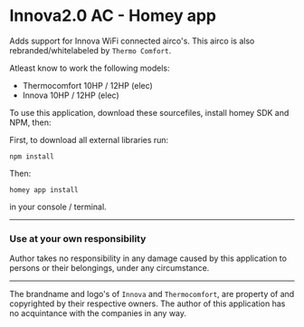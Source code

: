 # Innova2.0 AC - Homey app

Adds support for Innova WiFi connected airco's. 
This airco is also rebranded/whitelabeled by `Thermo Comfort`. 

Atleast know to work the following models:
- Thermocomfort 10HP / 12HP (elec)
- Innova 10HP / 12HP (elec) 

To use this application, download these sourcefiles, install homey SDK and NPM, then:

First, to download all external libraries run: 

`npm install`

Then:

`homey app install` 

in your console / terminal.

---
### Use at your own responsibility
Author takes no responsibility in any damage caused by this application to persons or their belongings, under any circumstance.



---
The brandname and logo's of `Innova` and `Thermocomfort`, are property of and copyrighted by their respective owners.
The author of this application has no acquintance with the companies in any way. 

